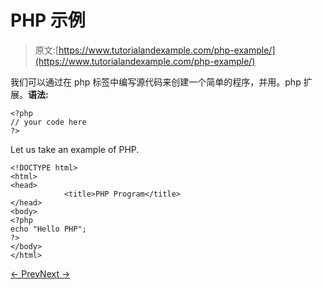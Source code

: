 # PHP 示例

> 原文:[https://www.tutorialandexample.com/php-example/](https://www.tutorialandexample.com/php-example/)

我们可以通过在 php 标签中编写源代码来创建一个简单的程序，并用。php 扩展。**语法:**

```
<?php
// your code here
?>
```

Let us take an example of PHP.

```
<!DOCTYPE html>
<html>
<head>
            <title>PHP Program</title>
</head>
<body>
<?php
echo "Hello PHP";           
?>
</body>
</html>
```

[← Prev](https://www.tutorialandexample.com/php-environment-setup)[Next →](https://www.tutorialandexample.com/php-variables)